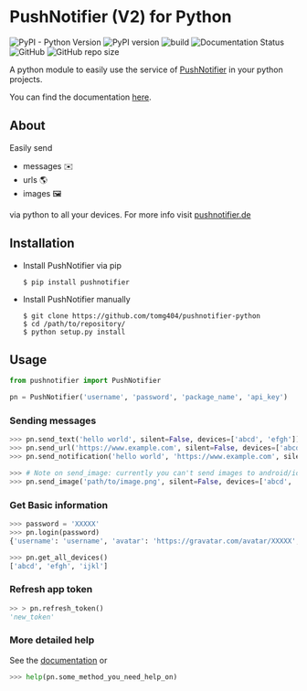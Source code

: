 # PushNotifier (V2) for Python

![PyPI - Python Version](https://img.shields.io/pypi/pyversions/pushnotifier.svg)
![PyPI version](https://badge.fury.io/py/pushnotifier.svg)
![build](https://img.shields.io/github/actions/workflow/status/tomg404/pushnotifier-python/python-package.yml?branch=master)
![Documentation Status](https://readthedocs.org/projects/pushnotifier-python/badge/?version=latest)
![GitHub](https://img.shields.io/github/license/tomg404/pushnotifier-python.svg)
![GitHub repo size](https://img.shields.io/github/repo-size/tomg404/pushnotifier-python.svg)

A python module to easily use the service of [PushNotifier](https://pushnotifier.de) in your python projects.

You can find the documentation [here](https://pushnotifier-python.readthedocs.io/en/latest/).

## About
Easily send

-   messages ✉️
-   urls 🌎
-   images 🖼️

via python to all your devices. For more info visit [pushnotifier.de](https://pushnotifier.de)

## Installation
-   Install PushNotifier via pip
    ```console
    $ pip install pushnotifier
    ```

-   Install PushNotifier manually
    ```console
    $ git clone https://github.com/tomg404/pushnotifier-python
    $ cd /path/to/repository/
    $ python setup.py install
    ```

## Usage
```python
from pushnotifier import PushNotifier

pn = PushNotifier('username', 'password', 'package_name', 'api_key')
```

### Sending messages
```python
>>> pn.send_text('hello world', silent=False, devices=['abcd', 'efgh'])
>>> pn.send_url('https://www.example.com', silent=False, devices=['abcd', 'efgh'])
>>> pn.send_notification('hello world', 'https://www.example.com', silent=False, devices=['abcd', 'efgh'])

>>> # Note on send_image: currently you can't send images to android/ios devices
>>> pn.send_image('path/to/image.png', silent=False, devices=['abcd', 'efgh'])
```

### Get Basic information
```python
>>> password = 'XXXXX'
>>> pn.login(password)
{'username': 'username', 'avatar': 'https://gravatar.com/avatar/XXXXX', 'app_token': 'XXXXX', 'expires_at': XXXXX}

>>> pn.get_all_devices()
['abcd', 'efgh', 'ijkl']
```

### Refresh app token
```python
>> > pn.refresh_token()
'new_token'
```

### More detailed help
See the [documentation](https://pushnotifier-python.readthedocs.io/en/latest/) or
```python
>>> help(pn.some_method_you_need_help_on)
```
